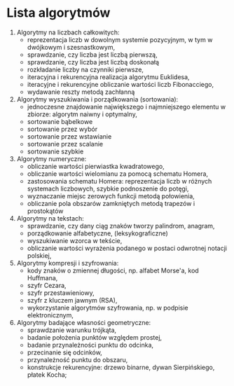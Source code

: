 # Lista algorytmów

1. Algorytmy na liczbach całkowitych:
    * reprezentacja liczb w dowolnym systemie pozycyjnym, w tym w dwójkowym i szesnastkowym,
    * sprawdzanie, czy liczba jest liczbą pierwszą,
    * sprawdzanie, czy liczba jest liczbą doskonałą
    * rozkładanie liczby na czynniki pierwsze,
    * iteracyjna i rekurencyjna realizacja algorytmu Euklidesa,
    * iteracyjne i rekurencyjne obliczanie wartości liczb Fibonacciego,
    * wydawanie reszty metodą zachłanną
2. Algorytmy wyszukiwania i porządkowania (sortowania):
    * jednoczesne znajdowanie największego i najmniejszego elementu w zbiorze: algorytm naiwny i optymalny,
    * sortowanie bąbelkowe
    * sortowanie przez wybór
    * sortowanie przez wstawianie
    * sortowanie przez scalanie
    * sortowanie szybkie
3. Algorytmy numeryczne:
    * obliczanie wartości pierwiastka kwadratowego,
    * obliczanie wartości wielomianu za pomocą schematu Homera,
    * zastosowania schematu Homera: reprezentacja liczb w różnych systemach liczbowych, szybkie podnoszenie do potęgi,
    * wyznaczanie miejsc zerowych funkcji metodą połowienia,
    * obliczanie pola obszarów zamkniętych metodą trapezów i prostokątów
4. Algorytmy na tekstach:
    * sprawdzanie, czy dany ciąg znaków tworzy palindrom, anagram,
    * porządkowanie alfabetyczne, (leksykograficzne)
    * wyszukiwanie wzorca w tekście,
    * obliczanie wartości wyrażenia podanego w postaci odwrotnej notacji polskiej,
5. Algorytmy kompresji i szyfrowania:
    * kody znaków o zmiennej długości, np. alfabet Morse'a, kod Huffmana,
    * szyfr Cezara,
    * szyfr przestawieniowy,
    * szyfr z kluczem jawnym (RSA),
    * wykorzystanie algorytmów szyfrowania, np. w podpisie elektronicznym,
6. Algorytmy badające własności geometryczne:
    * sprawdzanie warunku trójkąta,
    * badanie położenia punktów względem prostej,
    * badanie przynależności punktu do odcinka,
    * przecinanie się odcinków,
    * przynależność punktu do obszaru,
    * konstrukcje rekurencyjne: drzewo binarne, dywan Sierpińskiego, płatek Kocha;

